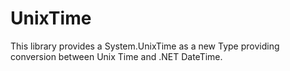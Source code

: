 # UnixTime
This library provides a System.UnixTime as a new Type providing conversion between Unix Time and .NET DateTime.
